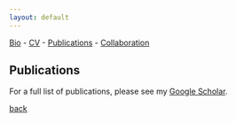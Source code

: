 ```yaml
---
layout: default
---
```

[Bio](./bio.html) - [CV](https://github.com/kellinpelrine/kellinpelrine.github.io/raw/master/assets/KPelrine%20CV.pdf) - [Publications](./publications.html) - [Collaboration](./coming-soon.html)

## Publications

For a full list of publications, please see my [Google Scholar](https://scholar.google.com/citations?user=_s2HT_0AAAAJ&hl=en).

[back](./)
